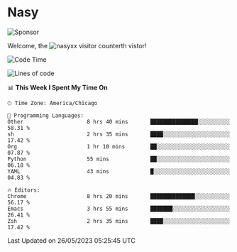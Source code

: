# Nasy

<!--
<p align="center">
<img height="200" src="https://github-readme-stats.vercel.app/api?username=nasyxx&count_private=true&show_icons=true&theme=dracula&include_all_commits=true"/>
<img height="200" src="https://github-readme-stats.vercel.app/api/top-langs/?username=nasyxx&theme=dracula&hide=html,jupyter+notebook&count_private=true&show_icons=true"/>
</p>

  
----------------
-->

![Sponsor](https://img.shields.io/static/v1.svg?label=Sponsor&message=%E2%9D%A4&logo=GitHub&style=flat&color=pink)
 
Welcome, the ![nasyxx visitor counter](https://count.getloli.com/get/@nasyxx?theme=rule34)th vistor!
 
<!--START_SECTION:waka-->
![Code Time](http://img.shields.io/badge/Code%20Time-3%2C538%20hrs%2033%20mins-blue)

![Lines of code](https://img.shields.io/badge/From%20Hello%20World%20I%27ve%20Written-6.2%20million%20lines%20of%20code-blue)

📊 **This Week I Spent My Time On** 

```text
🕑︎ Time Zone: America/Chicago

💬 Programming Languages: 
Other                    8 hrs 40 mins       ███████████████░░░░░░░░░░   58.31 % 
sh                       2 hrs 35 mins       ████░░░░░░░░░░░░░░░░░░░░░   17.42 % 
Org                      1 hr 10 mins        ██░░░░░░░░░░░░░░░░░░░░░░░   07.87 % 
Python                   55 mins             ██░░░░░░░░░░░░░░░░░░░░░░░   06.18 % 
YAML                     43 mins             █░░░░░░░░░░░░░░░░░░░░░░░░   04.83 % 

🔥 Editors: 
Chrome                   8 hrs 20 mins       ██████████████░░░░░░░░░░░   56.17 % 
Emacs                    3 hrs 55 mins       ███████░░░░░░░░░░░░░░░░░░   26.41 % 
Zsh                      2 hrs 35 mins       ████░░░░░░░░░░░░░░░░░░░░░   17.42 % 
```


 Last Updated on 26/05/2023 05:25:45 UTC
<!--END_SECTION:waka-->

<!-- ![visitors](https://visitor-badge.laobi.icu/badge?page_id=nasyxx.nasyxx) -->
